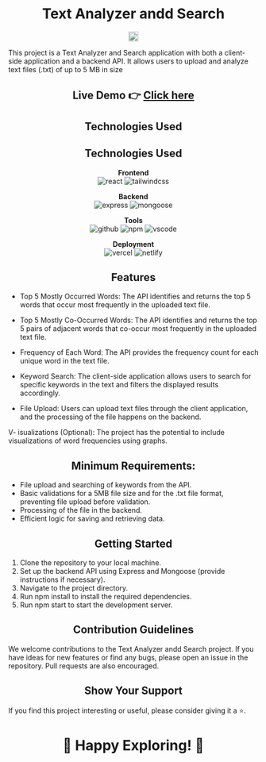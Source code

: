 <h1 align="center">Text Analyzer andd Search</h1>

<p align="center">
  <img src="https://art.pixilart.com/486745d4bb1ef18.gif" width="20" height="20">
</p>

<p align="center">
  
This project is a Text Analyzer and Search application with both a client-side application and a backend API. It allows users to upload and analyze text files (.txt) of up to 5 MB in size
</p>

  <div align="center">
  <h2>Live Demo 👉 <a href="https://txt-file-reader.vercel.app/">Click here</a></h2>
</div>

<h2 align="center">Technologies Used</h2>
<h2 align="center">Technologies Used</h2>

<p align="center">
  <b>Frontend</b><br>
  <img src="https://img.shields.io/badge/react-%23323330.svg?style=for-the-badge&logo=react&logoColor=%23F7DF1E" alt="react">
  <img src="https://img.shields.io/badge/tailwindcss-%2338B2AC.svg?style=for-the-badge&logo=tailwind-css&logoColor=white" alt="tailwindcss">
</p>

<p align="center">
  <b>Backend</b><br>
  <img src="https://img.shields.io/badge/expressjs-%777BB4.svg?style=for-the-badge&logo=express.js&logoColor=white" alt="express">
  <img src="https://img.shields.io/badge/mongoose-%2300f.svg?style=for-the-badge&logo=mongoose&logoColor=white" alt="mongoose">
</p>

<p align="center">
  <b>Tools</b><br>
  <img src="https://img.shields.io/badge/GitHub-100000?style=for-the-badge&logo=github&logoColor=white" alt="github">
  <img src="https://img.shields.io/badge/NPM-%23000000.svg?style=for-the-badge&logo=npm&logoColor=white" alt="npm">
  <img src="https://img.shields.io/badge/Visual%20Studio-5C2D91.svg?style=for-the-badge&logo=visual-studio&logoColor=white" alt="vscode">
</p>

<p align="center">
  <b>Deployment</b><br>
  <img src="https://img.shields.io/badge/vercel-%23000000.svg?style=for-the-badge&logo=vercel&logoColor=white" alt="vercel">
  <img src="https://img.shields.io/badge/netlify-%23000000.svg?style=for-the-badge&logo=netlify&logoColor=#00C7B7" alt="netlify">
</p>

<h2 align="center">Features</h2>

- Top 5 Mostly Occurred Words: The API identifies and returns the top 5 words that occur most frequently in the uploaded text file.

- Top 5 Mostly Co-Occurred Words: The API identifies and returns the top 5 pairs of adjacent words that co-occur most frequently in the uploaded text file.

- Frequency of Each Word: The API provides the frequency count for each unique word in the text file.

- Keyword Search: The client-side application allows users to search for specific keywords in the text and filters the displayed results accordingly.

- File Upload: Users can upload text files through the client application, and the processing of the file happens on the backend.

V- isualizations (Optional): The project has the potential to include visualizations of word frequencies using graphs.

<h2 align="center">Minimum Requirements:</h2>

- File upload and searching of keywords from the API.
- Basic validations for a 5MB file size and for the .txt file format, preventing file upload before validation.
- Processing of the file in the backend.
- Efficient logic for saving and retrieving data.

<h2 align="center">Getting Started</h2>

1. Clone the repository to your local machine.
2. Set up the backend API using Express and Mongoose (provide instructions if necessary).
3. Navigate to the project directory.
4. Run npm install to install the required dependencies.
5. Run npm start to start the development server.

<h2 align="center">Contribution Guidelines</h2>

We welcome contributions to the Text Analyzer andd Search project. If you have ideas for new features or find any bugs, please open an issue in the repository. Pull requests are also encouraged.

<h2 align="center">Show Your Support</h2>

If you find this project interesting or useful, please consider giving it a ⭐️.

<h1 align="center">🚀 Happy Exploring! 🌌</h1>
